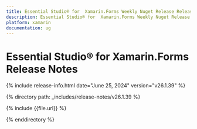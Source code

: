 ```yaml
---
title: Essential Studio® for  Xamarin.Forms Weekly Nuget Release Release Notes  
description: Essential Studio® for  Xamarin.Forms Weekly Nuget Release Release Notes  
platform: xamarin
documentation: ug
---
```


# Essential Studio® for  Xamarin.Forms  Release Notes  

{% include release-info.html date="June 25, 2024"  version="v26.1.39" %} 

{% directory path: _includes/release-notes/v26.1.39 %}

{% include {{file.url}} %}

{% enddirectory %}